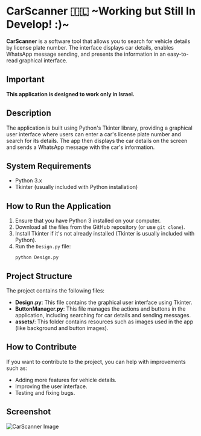 
<html lang="en">
<head>
    <meta charset="UTF-8">
    <meta name="viewport" content="width=device-width, initial-scale=1.0">
</head>
<body>
    <h1>CarScanner 🇮🇱 ~Working but Still In Develop! :)~</h1>
    <p><strong>CarScanner</strong> is a software tool that allows you to search for vehicle details by license plate number. The interface displays car details, enables WhatsApp message sending, and presents the information in an easy-to-read graphical interface.</p>
    <h2>Important</h2>
    <p><strong>This application is designed to work only in Israel.</strong></p>
    <h2>Description</h2>
    <p>The application is built using Python's Tkinter library, providing a graphical user interface where users can enter a car's license plate number and search for its details. The app then displays the car details on the screen and sends a WhatsApp message with the car's information.</p>
    <h2>System Requirements</h2>
    <ul>
        <li>Python 3.x</li>
        <li>Tkinter (usually included with Python installation)</li>
    </ul>
    <h2>How to Run the Application</h2>
    <ol>
        <li>Ensure that you have Python 3 installed on your computer.</li>
        <li>Download all the files from the GitHub repository (or use <code>git clone</code>).</li>
        <li>Install Tkinter if it's not already installed (Tkinter is usually included with Python).</li>
        <li>Run the <code>Design.py</code> file:</li>
        <pre><code>python Design.py</code></pre>
    </ol>
    <h2>Project Structure</h2>
    <p>The project contains the following files:</p>
    <ul>
        <li><strong>Design.py</strong>: This file contains the graphical user interface using Tkinter.</li>
        <li><strong>ButtonManager.py</strong>: This file manages the actions and buttons in the application, including searching for car details and sending messages.</li>
        <li><strong>assets/</strong>: This folder contains resources such as images used in the app (like background and button images).</li>
    </ul>
    <h2>How to Contribute</h2>
    <p>If you want to contribute to the project, you can help with improvements such as:</p>
    <ul>
        <li>Adding more features for vehicle details.</li>
        <li>Improving the user interface.</li>
        <li>Testing and fixing bugs.</li>
    </ul>
    <h2>Screenshot</h2>
    <img src="https://i.postimg.cc/2ywbyGNF/Screenshot.png" alt="CarScanner Image" style="max-width:50%; height:auto;">

</body>
</html>
